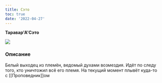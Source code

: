 ```yaml
---
title: Сэто
toc: true
date: '2022-04-27'
---
```


**Таравар'А'Сэто**

![](https://i.imgur.com/1pxMxUo.png)

### Описание
Белый выходец из племён, ведомый духами возмездия. Идёт по следу того, кто уничтожил всё его племя. На текущий момент плывёт куда-то с [[Проповедник]]ом
